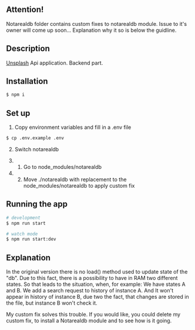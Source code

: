 ## Attention!

Notarealdb folder contains custom fixes to notarealdb module. Issue to it's owner will come up soon... 
Explanation why it so is below the guidline.

## Description

[Unsplash](https://unsplash.com/) Api application. Backend part.

## Installation

```bash
$ npm i
```

## Set up
1. Copy environment variables and fill in a .env file

```bash
$ cp .env.example .env
```

2. Switch notarealdb

2. 1. Go to node_modules/notarealdb
2. 2. Move ./notarealdb with replacement to the node_modules/notarealdb to apply custom fix

## Running the app

```bash
# development
$ npm run start

# watch mode
$ npm run start:dev
```

## Explanation

In the original version there is no load() method used to update state of the "db". 
Due to this fact, there is a possibility to have in RAM two different states.
So that leads to the situation, when, for example:
We have states A and B.
We add a search request to history of instance A.
And It won't appear in history of instance B, due two the fact, that changes are
stored in the file, but instance B won't check it.

My custom fix solves this trouble.
If you would like, you could delete my custom fix, to install a Notarealdb module and to see how is it going. 